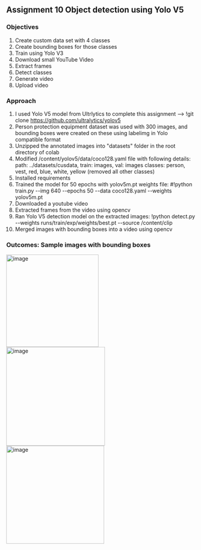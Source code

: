 ## Assignment 10 Object detection using Yolo V5  

### Objectives  
1. Create custom data set with 4 classes
2. Create bounding boxes for those classes
3. Train using Yolo V3
4. Download small YouTube Video
5. Extract frames
6. Detect classes
7. Generate video
8. Upload video

### Approach  
1. I used Yolo V5 model from Ultrlytics to complete this assignment --> !git clone https://github.com/ultralytics/yolov5  
2. Person protection equipment dataset was used with 300 images, and bounding boxes were created on these using labelimg in Yolo compatible format  
3. Unzipped the annotated images into "datasets" folder in the root directory of colab
4. Modified /content/yolov5/data/coco128.yaml file with following details: path: ../datasets/cusdata, train: images, val: images
classes: person, vest, red, blue, white, yellow (removed all other classes)  
5. Installed requirements  
6. Trained the model for 50 epochs with yolov5m.pt weights file: #!python train.py --img 640 --epochs 50 --data coco128.yaml --weights yolov5m.pt  
7. Downloaded a youtube video  
8. Extracted frames from the video using opencv  
9. Ran Yolo V5 detection model on the extracted images: !python detect.py --weights runs/train/exp/weights/best.pt --source /content/clip  
10. Merged images with bounding boxes into a video using opencv  


### Outcomes: Sample images with bounding boxes  
<img width="245" alt="image" src="https://user-images.githubusercontent.com/13360207/228169278-d49270f9-4110-4794-8772-5ec498d4982e.png">
<img width="262" alt="image" src="https://user-images.githubusercontent.com/13360207/228169371-bfa45ce0-4293-4a0d-b61e-3ab29531781b.png">
<img width="260" alt="image" src="https://user-images.githubusercontent.com/13360207/228169505-1a5f67e9-8669-4312-a09d-ef52c9f3c587.png">


